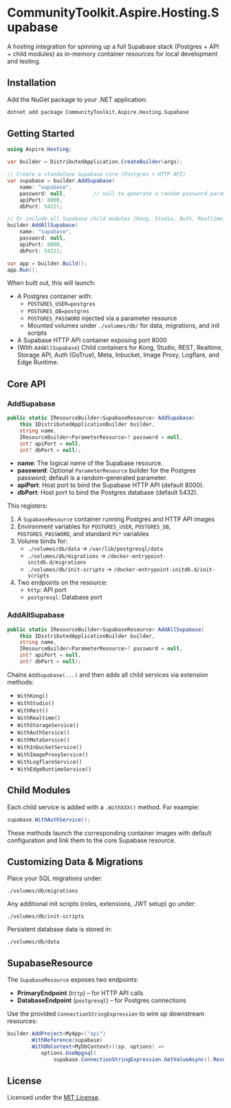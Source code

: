 # CommunityToolkit.Aspire.Hosting.Supabase

A hosting integration for spinning up a full Supabase stack (Postgres + API + child modules) as in-memory container resources for local development and testing.

## Installation

Add the NuGet package to your .NET application:

```bash
dotnet add package CommunityToolkit.Aspire.Hosting.Supabase
```

## Getting Started

```csharp
using Aspire.Hosting;

var builder = DistributedApplication.CreateBuilder(args);

// Create a standalone Supabase core (Postgres + HTTP API)
var supabase = builder.AddSupabase(
    name: "supabase",
    password: null,         // null to generate a random password parameter
    apiPort: 8000,
    dbPort: 5432);

// Or include all Supabase child modules (Kong, Studio, Auth, Realtime, Storage, etc.)
builder.AddAllSupabase(
    name: "supabase",
    password: null,
    apiPort: 8000,
    dbPort: 5432);

var app = builder.Build();
app.Run();
```

When built out, this will launch:
- A Postgres container with:
  - `POSTGRES_USER=postgres`
  - `POSTGRES_DB=postgres`
  - `POSTGRES_PASSWORD` injected via a parameter resource
  - Mounted volumes under `./volumes/db/` for data, migrations, and init scripts
- A Supabase HTTP API container exposing port 8000
- (With `AddAllSupabase`) Child containers for Kong, Studio, REST, Realtime, Storage API, Auth (GoTrue), Meta, Inbucket, Image Proxy, Logflare, and Edge Runtime.

## Core API

### AddSupabase

```csharp
public static IResourceBuilder<SupabaseResource> AddSupabase(
    this IDistributedApplicationBuilder builder,
    string name,
    IResourceBuilder<ParameterResource>? password = null,
    int? apiPort = null,
    int? dbPort = null);
```

- **name**: The logical name of the Supabase resource.
- **password**: Optional `ParameterResource` builder for the Postgres password; default is a random-generated parameter.
- **apiPort**: Host port to bind the Supabase HTTP API (default 8000).
- **dbPort**: Host port to bind the Postgres database (default 5432).

This registers:
1. A `SupabaseResource` container running Postgres and HTTP API images
2. Environment variables for `POSTGRES_USER`, `POSTGRES_DB`, `POSTGRES_PASSWORD`, and standard `PG*` variables
3. Volume binds for:
   - `./volumes/db/data` → `/var/lib/postgresql/data`
   - `./volumes/db/migrations` → `/docker-entrypoint-initdb.d/migrations`
   - `./volumes/db/init-scripts` → `/docker-entrypoint-initdb.d/init-scripts`
4. Two endpoints on the resource:
   - `http`: API port
   - `postgresql`: Database port

### AddAllSupabase

```csharp
public static IResourceBuilder<SupabaseResource> AddAllSupabase(
    this IDistributedApplicationBuilder builder,
    string name,
    IResourceBuilder<ParameterResource>? password = null,
    int? apiPort = null,
    int? dbPort = null);
```

Chains `AddSupabase(...)` and then adds all child services via extension methods:
- `WithKong()`
- `WithStudio()`
- `WithRest()`
- `WithRealtime()`
- `WithStorageService()`
- `WithAuthService()`
- `WithMetaService()`
- `WithInbucketService()`
- `WithImageProxyService()`
- `WithLogflareService()`
- `WithEdgeRuntimeService()`

## Child Modules

Each child service is added with a `.WithXXX()` method. For example:

```csharp
supabase.WithAuthService();
```

These methods launch the corresponding container images with default configuration and link them to the core Supabase resource.

## Customizing Data & Migrations

Place your SQL migrations under:
```
./volumes/db/migrations
```

Any additional init scripts (roles, extensions, JWT setup) go under:
```
./volumes/db/init-scripts
```

Persistent database data is stored in:
```
./volumes/db/data
```

## SupabaseResource

The `SupabaseResource` exposes two endpoints:

- **PrimaryEndpoint** (`http`) – for HTTP API calls
- **DatabaseEndpoint** (`postgresql`) – for Postgres connections

Use the provided `ConnectionStringExpression` to wire up downstream resources:

```csharp
builder.AddProject<MyApp>("api")
       .WithReference(supabase)
       .WithDbContext<MyDbContext>((sp, options) =>
           options.UseNpgsql(
               supabase.ConnectionStringExpression.GetValueAsync().Result));
```

## License

Licensed under the [MIT License](../../LICENSE).

